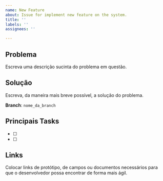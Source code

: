 ```yaml
---
name: New Feature
about: Issue for implement new feature on the system.
title: ''
labels: ''
assignees: ''

---
```


## **Problema**
Escreva uma descrição sucinta do problema em questão.

## **Solução**
Escreva, da maneira mais breve possível, a solução do problema.

**Branch**: `nome_da_branch`

## **Principais Tasks**
- [ ]
- [ ]

## **Links**
Colocar links de protótipo, de campos ou documentos necessários para que o desenvolvedor possa encontrar de forma mais ágil.